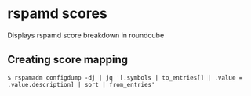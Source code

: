 # rspamd scores
Displays rspamd score breakdown in roundcube

## Creating score mapping
```
$ rspamadm configdump -dj | jq '[.symbols | to_entries[] | .value = .value.description] | sort | from_entries'
```
